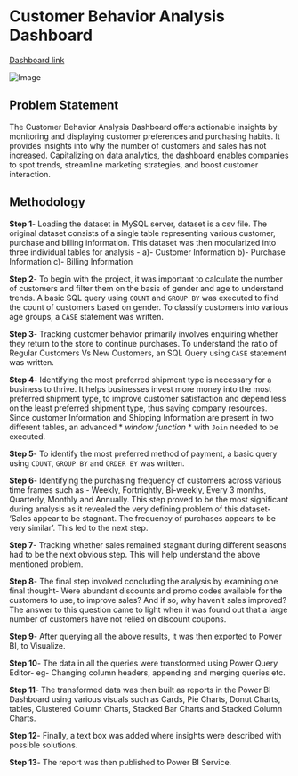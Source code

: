 # Customer Behavior Analysis Dashboard

[Dashboard link](https://app.powerbi.com/reportEmbed?reportId=2a291d40-fa47-434a-b0b8-0761d8934acb&autoAuth=true&ctid=fc327485-809d-4c88-881e-a523ca673342)

![Image](https://github.com/user-attachments/assets/70a84427-23ad-4458-96fb-359f582ae09e)



## Problem Statement

The Customer Behavior Analysis Dashboard offers actionable insights by monitoring and displaying customer preferences and purchasing habits. It provides insights into why the number of customers and sales has not increased. Capitalizing on data analytics, the dashboard enables companies to spot trends, streamline marketing strategies, and boost customer interaction. 

## Methodology

**Step 1**- Loading the dataset in MySQL server, dataset is a csv file. The original dataset consists of a single table representing various customer, purchase and billing information. This dataset was then modularized into three individual tables for analysis - 
a)- Customer Information
b)- Purchase Information
c)- Billing Information

**Step 2**- To begin with the project, it was important to calculate the number of customers and filter them on the basis of gender and age to understand trends. A basic SQL query using `COUNT` and `GROUP BY` was executed to find the count of customers based on gender. To classify customers into various age groups, a `CASE` statement was written. 

**Step 3**- Tracking customer behavior primarily involves enquiring whether they return to the store to continue purchases. To understand the ratio of Regular Customers Vs New Customers, an SQL Query using `CASE` statement was written.

**Step 4**- Identifying the most preferred shipment type is necessary for a business to thrive. It helps businesses invest more money into the most preferred shipment type, to improve customer satisfaction and depend less on the least preferred shipment type, thus saving company resources. Since customer Information and Shipping Information are present in two different tables, an advanced * *window function* * with `Join` needed to be executed.

**Step 5**- To identify the most preferred method of payment, a basic query using `COUNT`, `GROUP BY` and `ORDER BY` was written.

**Step 6**- Identifying the purchasing frequency of customers across various time frames such as - Weekly, Fortnightly, Bi-weekly, Every 3 months, Quarterly, Monthly and Annually. This step proved to be the most significant during analysis as it revealed the very defining problem of this dataset- ‘Sales appear to be stagnant. The frequency of purchases appears to be very similar’. This led to the next step.

**Step 7**- Tracking whether sales remained stagnant during different seasons had to be the next obvious step. This will help understand the above mentioned problem. 

**Step 8**- The final step involved concluding the analysis by examining one final thought- Were abundant discounts and promo codes available for the customers to use, to improve sales? And if so, why haven’t sales improved? The answer to this question came to light when it was found out that a large number of customers have not relied on discount coupons. 

**Step 9**- After querying all the above results, it was then exported to Power BI, to Visualize. 

**Step 10**- The data in all the queries were transformed using Power Query Editor- eg- Changing column headers, appending and merging queries etc. 

**Step 11**- The transformed data was then built as reports in the Power BI Dashboard using various visuals such as Cards, Pie Charts, Donut Charts, tables, Clustered Column Charts, Stacked Bar Charts and Stacked Column Charts. 

**Step 12**- Finally, a text box was added where insights were described with possible solutions.

**Step 13**- The report was then published to Power BI Service. 




